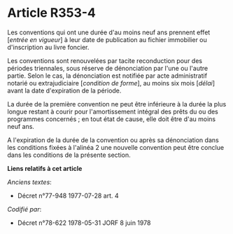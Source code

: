 # Article R353-4

Les conventions qui ont une durée d'au moins neuf ans prennent effet [*entrée en vigueur*] à leur date de publication au
fichier immobilier ou d'inscription au livre foncier.

Les conventions sont renouvelées par tacite reconduction pour des périodes triennales, sous réserve de dénonciation par l'une
ou l'autre partie. Selon le cas, la dénonciation est notifiée par acte administratif notarié ou extrajudiciaire [*condition
de forme*], au moins six mois [*délai*] avant la date d'expiration de la période.

La durée de la première convention ne peut être inférieure à la durée la plus longue restant à courir pour l'amortissement
intégral des prêts du ou des programmes concernés ; en tout état de cause, elle doit être d'au moins neuf ans.

A l'expiration de la durée de la convention ou après sa dénonciation dans les conditions fixées à l'alinéa 2 une nouvelle
convention peut être conclue dans les conditions de la présente section.

**Liens relatifs à cet article**

_Anciens textes_:

  - Décret n°77-948 1977-07-28 art. 4

_Codifié par_:

  - Décret n°78-622 1978-05-31 JORF 8 juin 1978
